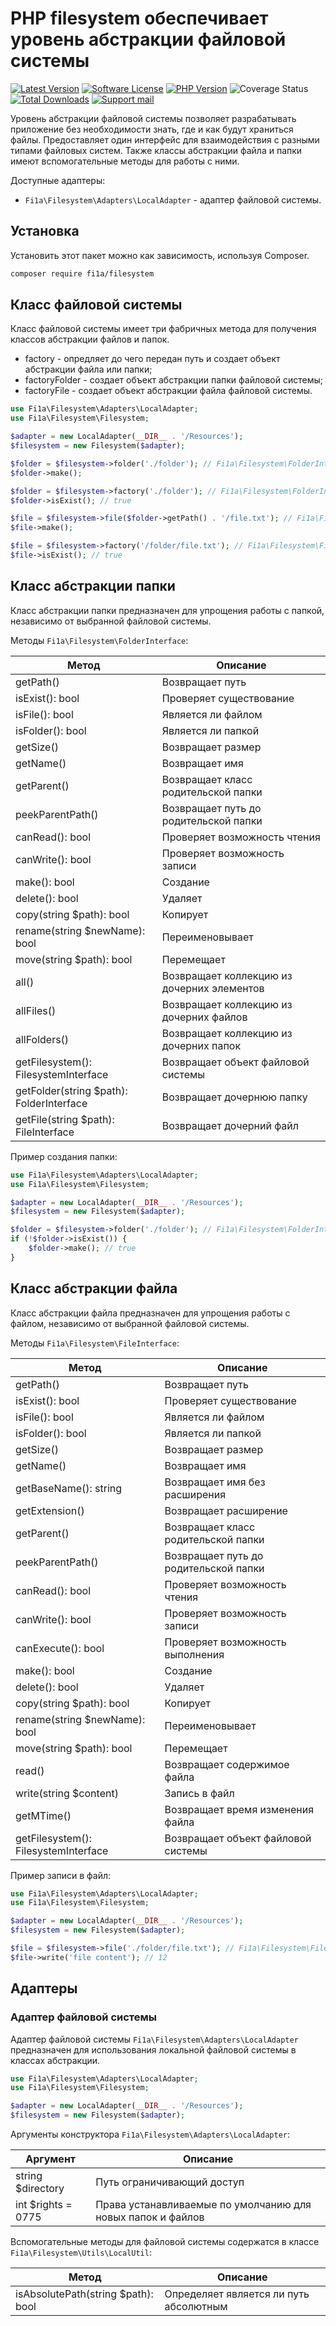 # PHP filesystem обеспечивает уровень абстракции файловой системы

[![Latest Version][badge-release]][packagist]
[![Software License][badge-license]][license]
[![PHP Version][badge-php]][php]
![Coverage Status][badge-coverage]
[![Total Downloads][badge-downloads]][downloads]
[![Support mail][badge-mail]][mail]

Уровень абстракции файловой системы позволяет разрабатывать приложение без необходимости знать,
где и как будут храниться файлы. Предоставляет один интерфейс для взаимодействия с разными типами файловых систем.
Также классы абстракции файла и папки имеют вспомогательные методы для работы с ними.

Доступные адаптеры:

- `Fi1a\Filesystem\Adapters\LocalAdapter` - адаптер файловой системы.

## Установка

Установить этот пакет можно как зависимость, используя Composer.

``` bash
composer require fi1a/filesystem
```

## Класс файловой системы

Класс файловой системы имеет три фабричных метода для получения классов абстракции файлов и папок.

- factory - опредляет до чего передан путь и создает объект абстракции файла или папки;
- factoryFolder - создает объект абстракции папки файловой системы;
- factoryFile - создает объект абстракции файла файловой системы.

```php
use Fi1a\Filesystem\Adapters\LocalAdapter;
use Fi1a\Filesystem\Filesystem;

$adapter = new LocalAdapter(__DIR__ . '/Resources');
$filesystem = new Filesystem($adapter);

$folder = $filesystem->folder('./folder'); // Fi1a\Filesystem\FolderInterface
$folder->make();

$folder = $filesystem->factory('./folder'); // Fi1a\Filesystem\FolderInterface
$folder->isExist(); // true

$file = $filesystem->file($folder->getPath() . '/file.txt'); // Fi1a\Filesystem\FileInterface
$file->make();

$file = $filesystem->factory('/folder/file.txt'); // Fi1a\Filesystem\FileInterface
$file->isExist(); // true
```

## Класс абстракции папки

Класс абстракции папки предназначен для упрощения работы с папкой, независимо от выбранной файловой системы.

Методы `Fi1a\Filesystem\FolderInterface`:

| Метод                                    | Описание                                   |
|------------------------------------------|--------------------------------------------|
| getPath()                                | Возвращает путь                            |
| isExist(): bool                          | Проверяет существование                    |
| isFile(): bool                           | Является ли файлом                         |
| isFolder(): bool                         | Является ли папкой                         |
| getSize()                                | Возвращает размер                          |
| getName()                                | Возвращает имя                             |
| getParent()                              | Возвращает класс родительской папки        |
| peekParentPath()                         | Возвращает путь до родительской папки      |
| canRead(): bool                          | Проверяет возможность чтения               |
| canWrite(): bool                         | Проверяет возможность записи               |
| make(): bool                             | Создание                                   |
| delete(): bool                           | Удаляет                                    |
| copy(string $path): bool                 | Копирует                                   |
| rename(string $newName): bool            | Переименовывает                            |
| move(string $path): bool                 | Перемещает                                 |
| all()                                    | Возвращает коллекцию из дочерних элементов |
| allFiles()                               | Возвращает коллекцию из дочерних файлов    |
| allFolders()                             | Возвращает коллекцию из дочерних папок     |
| getFilesystem(): FilesystemInterface     | Возвращает объект файловой системы         |
| getFolder(string $path): FolderInterface | Возвращает дочернюю папку                  |
| getFile(string $path): FileInterface     | Возвращает дочерний файл                   |

Пример создания папки:

```php
use Fi1a\Filesystem\Adapters\LocalAdapter;
use Fi1a\Filesystem\Filesystem;

$adapter = new LocalAdapter(__DIR__ . '/Resources');
$filesystem = new Filesystem($adapter);

$folder = $filesystem->folder('./folder'); // Fi1a\Filesystem\FolderInterface
if (!$folder->isExist()) {
    $folder->make(); // true
}
```

## Класс абстракции файла

Класс абстракции файла предназначен для упрощения работы с файлом, независимо от выбранной файловой системы.

Методы `Fi1a\Filesystem\FileInterface`:

| Метод                                | Описание                              |
|--------------------------------------|---------------------------------------|
| getPath()                            | Возвращает путь                       |
| isExist(): bool                      | Проверяет существование               |
| isFile(): bool                       | Является ли файлом                    |
| isFolder(): bool                     | Является ли папкой                    |
| getSize()                            | Возвращает размер                     |
| getName()                            | Возвращает имя                        |
| getBaseName(): string                | Возвращает имя без расширения         |
| getExtension()                       | Возвращает расширение                 |
| getParent()                          | Возвращает класс родительской папки   |
| peekParentPath()                     | Возвращает путь до родительской папки |
| canRead(): bool                      | Проверяет возможность чтения          |
| canWrite(): bool                     | Проверяет возможность записи          |
| canExecute(): bool                   | Проверяет возможность выполнения      |
| make(): bool                         | Создание                              |
| delete(): bool                       | Удаляет                               |
| copy(string $path): bool             | Копирует                              |
| rename(string $newName): bool        | Переименовывает                       |
| move(string $path): bool             | Перемещает                            |
| read()                               | Возвращает содержимое файла           |
| write(string $content)               | Запись в файл                         |
| getMTime()                           | Возвращает время изменения файла      |
| getFilesystem(): FilesystemInterface | Возвращает объект файловой системы    |

Пример записи в файл:

```php
use Fi1a\Filesystem\Adapters\LocalAdapter;
use Fi1a\Filesystem\Filesystem;

$adapter = new LocalAdapter(__DIR__ . '/Resources');
$filesystem = new Filesystem($adapter);

$file = $filesystem->file('./folder/file.txt'); // Fi1a\Filesystem\FileInterface
$file->write('file content'); // 12
```

## Адаптеры

### Адаптер файловой системы

Адаптер файловой системы `Fi1a\Filesystem\Adapters\LocalAdapter` предназначен для использования локальной файловой системы
в классах абстракции.

```php
use Fi1a\Filesystem\Adapters\LocalAdapter;
use Fi1a\Filesystem\Filesystem;

$adapter = new LocalAdapter(__DIR__ . '/Resources');
$filesystem = new Filesystem($adapter);
```

Аргументы конструктора `Fi1a\Filesystem\Adapters\LocalAdapter`:

| Аргумент           | Описание                                                    |
|--------------------|-------------------------------------------------------------|
| string $directory  | Путь ограничивающий доступ                                  |
| int $rights = 0775 | Права устанавливаемые по умолчанию для новых папок и файлов |

Вспомогательные методы для файловой системы содержатся в классе `Fi1a\Filesystem\Utils\LocalUtil`:

| Метод                              | Описание                               |
|------------------------------------|----------------------------------------|
| isAbsolutePath(string $path): bool | Определяет является ли путь абсолютным |

[badge-release]: https://img.shields.io/packagist/v/fi1a/filesystem?label=release
[badge-license]: https://img.shields.io/github/license/fi1a/filesystem?style=flat-square
[badge-php]: https://img.shields.io/packagist/php-v/fi1a/filesystem?style=flat-square
[badge-coverage]: https://img.shields.io/badge/coverage-100%25-green
[badge-downloads]: https://img.shields.io/packagist/dt/fi1a/filesystem.svg?style=flat-square&colorB=mediumvioletred
[badge-mail]: https://img.shields.io/badge/mail-support%40fi1a.ru-brightgreen

[packagist]: https://packagist.org/packages/fi1a/filesystem
[license]: https://github.com/fi1a/filesystem/blob/master/LICENSE
[php]: https://php.net
[downloads]: https://packagist.org/packages/fi1a/filesystem
[mail]: mailto:support@fi1a.ru